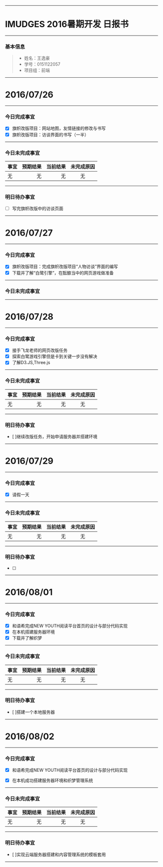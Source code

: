 
-------
# IMUDGES 2016暑期开发 日报书

-------
### 基本信息
> * 姓名：王逸豪
> * 学号：0151122057
> * 项目组：前端

-------
# 2016/07/26
-------
### 今日完成事宜
- [x]  旗帜改版项目：网站地图，友情链接的修改与书写
- [x]  旗帜改版项目：访谈界面的书写（一半）

-----
### 今日未完成事宜


| 事宜     |预期结果| 当前结果  | 未完成原因   | 
| --------   | -----:  | -----:  | :----:  |
| 无    | 无    | 无 | 无   | 


------
### 明日待办事宜
- [ ] 写完旗帜改版中的访谈页面

-------
# 2016/07/27
-------
### 今日完成事宜
- [x]  旗帜改版项目：完成旗帜改版项目“人物访谈”界面的编写
- [x]  下载并了解“白鹭引擎”，在酝酿当中的网页游戏做准备

-----
### 今日未完成事宜

-------

# 2016/07/28
-------
### 今日完成事宜
- [x]  接手飞龙老师的网页改版任务
- [x]  探索白鹭游戏引擎但是卡到关键一步没有解决
- [x]  了解D3.JS,Three.js

-----
### 今日未完成事宜


| 事宜     |预期结果| 当前结果  | 未完成原因   | 
| --------   | -----:  | -----:  | :----:  |
| 无    | 无    | 无 | 无   | 


------
### 明日待办事宜
- [ ]继续改版任务，开始申请服务器并搭建环境
------


# 2016/07/29
-------
### 今日完成事宜
- [x]  请假一天


-----
### 今日未完成事宜


| 事宜     |预期结果| 当前结果  | 未完成原因   | 
| --------   | -----:  | -----:  | :----:  |
| 无    | 无    | 无 | 无   | 


------
### 明日待办事宜
- [ ]
------

# 2016/08/01
-------
### 今日完成事宜
- [x]  和语希完成NEW YOUTH阅读平台首页的设计与部分代码实现
- [x]  在本机搭建服务器环境
- [x]  下载并了解织梦

-----
### 今日未完成事宜


| 事宜     |预期结果| 当前结果  | 未完成原因   | 
| --------   | -----:  | -----:  | :----:  |
| 无    | 无    | 无 | 无   | 


------
### 明日待办事宜
- [ ]搭建一个本地服务器

------

# 2016/08/02
-------
### 今日完成事宜
- [x]  和语希完成NEW YOUTH阅读平台首页的设计与部分代码实现
- [x]  在本机成功搭建服务器环境和织梦管理系统


-----
### 今日未完成事宜


| 事宜     |预期结果| 当前结果  | 未完成原因   | 
| --------   | -----:  | -----:  | :----:  |
| 无    | 无    | 无 | 无   | 


------
### 明日待办事宜
- [ ]实现云端服务器搭建和内容管理系统的模板套用

------
